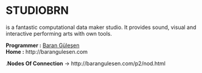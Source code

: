 STUDIOBRN 
=====================
is a fantastic computational data maker studio. It provides sound, visual and interactive performing arts with own tools.   
<p>
<b>Programmer :</b> <a href="http://barangulesen.com/contact.html">Baran Güleşen</a> <br>
<b>Home :</b> http://barangulesen.com <br>
</p>
  .<b>Nodes Of Connection</b> -> http://barangulesen.com/p2/nod.html<br> 

  
